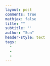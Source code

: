 ```yaml
---
layout: post
comments: true
mathjax: false
title: ""
subtitle: ''
author: "Sun"
header-style: text
tags:
  - 
  - 
  - 
---
```




